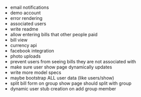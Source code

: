 - email notifications
- demo account
- error rendering
- associated users
- write readme
- allow entering bills that other people paid
- bill view
- currency api
- facebook integration
- photo uploads
- prevent users from seeing bills they are not associated with
- make sure user show page dynamically updates
- write more model specs
- maybe bootstrap ALL user data (like users/show)
- split bill form on group show page should split with group
- dynamic user stub creation on add group member